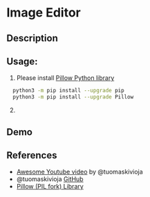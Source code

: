 # Image Editor

## Description



## Usage:

1. Please install <a href="https://pillow.readthedocs.io/en/stable/" target="_blank">Pillow Python library</a>

  ```bash
    python3 -m pip install --upgrade pip
    python3 -m pip install --upgrade Pillow
  ```
2. 

## Demo

## References

 - [Awesome Youtube video](https://www.youtube.com/watch?v=vEQ8CXFWLZU&t=363s&ab_channel=InternetMadeCoder) by @tuomaskivioja
 - @tuomaskivioja [GitHub](https://github.com/tuomaskivioja/3-Simple-Python-Projects)
 - [Pillow (PIL fork) Library](https://pillow.readthedocs.io/en/stable/index.html)